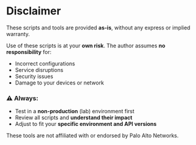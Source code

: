 # Disclaimer

These scripts and tools are provided **as-is**, without any express or implied warranty.

Use of these scripts is at your **own risk**. The author assumes **no responsibility** for:

- Incorrect configurations
- Service disruptions
- Security issues
- Damage to your devices or network

### ⚠️ Always:

- Test in a **non-production** (lab) environment first
- Review all scripts and **understand their impact**
- Adjust to fit your **specific environment and API versions**

These tools are not affiliated with or endorsed by Palo Alto Networks.
